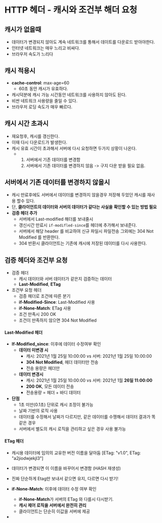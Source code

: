 # HTTP 헤더 - 캐시와 조건부 해더 요청

## 캐시가 없을때

* 데이터가 변경되지 않아도 계속 네트워크를 통해서 데이트를 다운로드 받아야한다.
* 인터넷 네트워크는 매우 느리고 비싸다.
* 브라우저 속도가 느리다



## 캐시 적용시

* **cache-control**: max-age=60
  * 60초 동안 캐시가 유효하다.
* 캐시덕분에 캐시 가능 시간동안 네트워크를 사용하지 않아도 된다.
* 비싼 네트워크 사용량을 줄일 수 있다.
* 브라우저 로딩 속도가 매우 빠르다.



## 캐시 시간 초과시

* 재요청후, 캐시를 갱신한다.
* 이때 다시 다운로드가 발생한다.
* 캐시 유효 시간이 초과해서 서버에 다시 요청하면 두가지 상황이 나온다.
  * 1. 서버에서 기존 데이터를 변경함
    2. 서버에서 기존 데이터를 변경하지 않음 -> 구지 다운 받을 필요 없음.



## 서버에서 기존 데이터를 변경하지 않을시

* 캐시 만료후에도 서버에서 데이터를 변경하지 않을경우 저장해 두었던 캐시를 재사용 할수 있다.
* 단, **클라이언트의 데이터와 서버의 데이터가 같다는 사실을** **확인할 수 있는 방법 필요**
* **검증 헤더 추가**
  * 서버에서 Last-modified 해더를 보내줄시
  * 갱신시간 만료시 `if-modifled-since`를 헤더에 추가해서 보내준다.
  * 서버에서 해당 header 를 비교하여 신규 파일시 파일전송 그외에는 304 Not Modified 를 반환한다.
  * 304 반환시 클라이언트는 기존에 캐시에 저장된 데이터를 다시 사용한다.



## 검증 헤더와 조건부 요청

* 검증 헤더
  * 캐시 데이터와 서버 데이터가 같은지 검증하는 데이터
  * **Last-Modified**, **ETag**
* 조건부 요청 헤더
  * 검증 헤더로 조건에 따른 분기
  * **if-Modified-Since**: Last-Modified 사용
  * **if-None-Match**: ETag 사용
  * 조건 만족시 200 OK
  * 조건이 만족하지 않으면 304 Not Modified



#### Last-Modified 헤더

* **If-Modified_since**: 이후에 데이터 수정여부 확인
  * **데이터 미변경 시**
    * 캐시: 2021년 1월 25일 10:00:00 vs 서버: 2021년 1월 25일 10:00:00
    * **304 Not Modified**, 헤더 데이터만 전송
    * 전송 용량은 헤더만
  * **데이터 변경시**
    * 캐시: 2021년 1월 25일 10:00:00 vs 서버: 2021년 1월 **26일 11:00:00**
    * **200 OK**, 모든 데이터 전송
    * 전송용량 = 헤더 + 바디 데이터
* **단점**
  * 1초 미만(0.1초) 단위로 캐시 조정이 불가능
  * 날짜 기반의 로직 사용
  * 데이터를 수정해서 날짜가 다르지만, 같은 데이터를 수쟁해서 데이터 결과가 똑같은 경우
  * 서버에서 별도의 캐시 로직을 관리하고 싶은 경우 사용 불가능



#### ETag 헤더

* 캐시용 데이터에 임의의 교유한 버전 이름을 달아둠 [ETag: "v1.0", ETag: "a2jiodwjekjl3"]
* 데이터가 변경되면 이 이름을 바꾸어서 변경함 (HASH 재생성)
* 진짜 단순하게 Etag만 보내서 같으면 유지, 다르면 다시 받기!

* **if-None-Match**: 이후에 데이터 수정 여부 확인
  * **if-None-Match**가 서버의 ETag 와 다를시 다시받기.
  * **캐시 제어 로직을 서버에서 완전히 관리**
  * 클라이언트는 단순히 이값을 서버에 제공
* 

